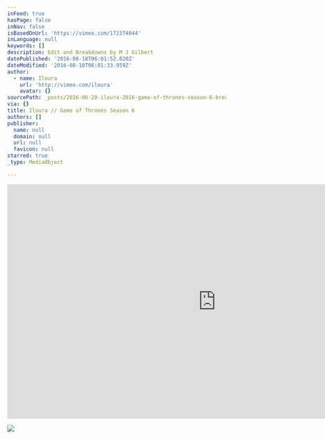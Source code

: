 ```yaml
---
inFeed: true
hasPage: false
inNav: false
isBasedOnUrl: 'https://vimeo.com/172374044'
inLanguage: null
keywords: []
description: Edit and Breakdowns by M J Gilbert
datePublished: '2016-08-18T06:01:52.820Z'
dateModified: '2016-08-18T06:01:33.959Z'
author:
  - name: Iloura
    url: 'http://vimeo.com/iloura'
    avatar: {}
sourcePath: _posts/2016-06-28-iloura-2016-game-of-thrones-season-6-breakdown-reel.md
via: {}
title: Iloura // Game of Thrones Season 6
authors: []
publisher:
  name: null
  domain: null
  url: null
  favicon: null
starred: true
_type: MediaObject

---
```

<iframe src="https://cdn.embedly.com/widgets/media.html?src=https%3A%2F%2Fplayer.vimeo.com%2Fvideo%2F172374044&amp;url=https%3A%2F%2Fvimeo.com%2F172374044&amp;image=http%3A%2F%2Fi.vimeocdn.com%2Fvideo%2F578156864_960.jpg&amp;key=b7d04c9b404c499eba89ee7072e1c4f7&amp;type=text%2Fhtml&amp;schema=vimeo" width="960" height="540" scrolling="no" frameborder="0" allowfullscreen="" style=""></iframe>

![](https://the-grid-user-content.s3-us-west-2.amazonaws.com/b6eb2a76-8e3d-4a7c-9ff8-0f6fc9310648.jpg)